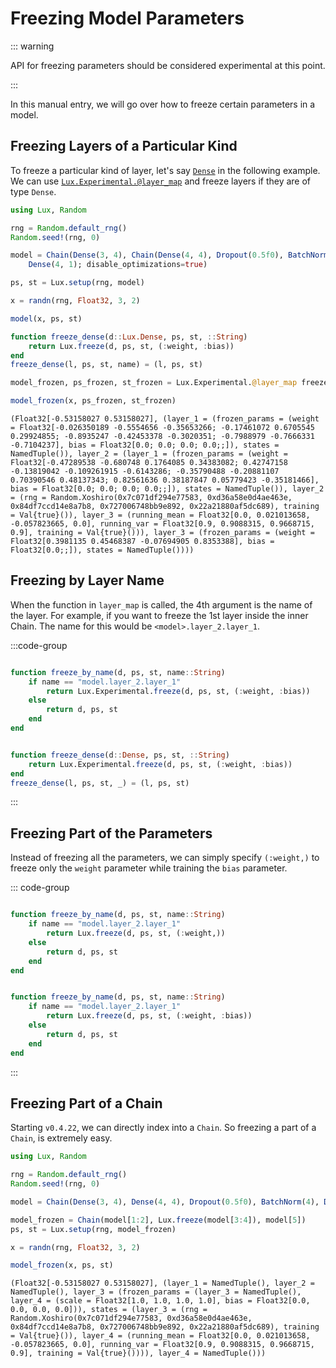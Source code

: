 
<a id='freezing-model-parameters'></a>

# Freezing Model Parameters


::: warning


API for freezing parameters should be considered experimental at this point.


:::


In this manual entry, we will go over how to freeze certain parameters in a model.


<a id='Freezing-Layers-of-a-Particular-Kind'></a>

## Freezing Layers of a Particular Kind


To freeze a particular kind of layer, let's say [`Dense`](../api/Lux/layers#Lux.Dense) in the following example. We can use [`Lux.Experimental.@layer_map`](../api/Lux/contrib#Lux.Experimental.@layer_map) and freeze layers if they are of type `Dense`.


```julia
using Lux, Random

rng = Random.default_rng()
Random.seed!(rng, 0)

model = Chain(Dense(3, 4), Chain(Dense(4, 4), Dropout(0.5f0), BatchNorm(4)),
    Dense(4, 1); disable_optimizations=true)

ps, st = Lux.setup(rng, model)

x = randn(rng, Float32, 3, 2)

model(x, ps, st)

function freeze_dense(d::Lux.Dense, ps, st, ::String)
    return Lux.freeze(d, ps, st, (:weight, :bias))
end
freeze_dense(l, ps, st, name) = (l, ps, st)

model_frozen, ps_frozen, st_frozen = Lux.Experimental.@layer_map freeze_dense model ps st

model_frozen(x, ps_frozen, st_frozen)
```


```
(Float32[-0.53158027 0.53158027], (layer_1 = (frozen_params = (weight = Float32[-0.026350189 -0.5554656 -0.35653266; -0.17461072 0.6705545 0.29924855; -0.8935247 -0.42453378 -0.3020351; -0.7988979 -0.7666331 -0.7104237], bias = Float32[0.0; 0.0; 0.0; 0.0;;]), states = NamedTuple()), layer_2 = (layer_1 = (frozen_params = (weight = Float32[-0.47289538 -0.680748 0.1764085 0.34383082; 0.42747158 -0.13819042 -0.109261915 -0.6143286; -0.35790488 -0.20881107 0.70390546 0.48137343; 0.82561636 0.38187847 0.05779423 -0.35181466], bias = Float32[0.0; 0.0; 0.0; 0.0;;]), states = NamedTuple()), layer_2 = (rng = Random.Xoshiro(0x7c071df294e77583, 0xd36a58e0d4ae463e, 0x84df7ccd14e8a7b8, 0x727006748bb9e892, 0x22a21880af5dc689), training = Val{true}()), layer_3 = (running_mean = Float32[0.0, 0.021013658, -0.057823665, 0.0], running_var = Float32[0.9, 0.9088315, 0.9668715, 0.9], training = Val{true}())), layer_3 = (frozen_params = (weight = Float32[0.3981135 0.45468387 -0.07694905 0.8353388], bias = Float32[0.0;;]), states = NamedTuple())))
```


<a id='Freezing-by-Layer-Name'></a>

## Freezing by Layer Name


When the function in `layer_map` is called, the 4th argument is the name of the layer. For example, if you want to freeze the 1st layer inside the inner Chain. The name for this would be `<model>.layer_2.layer_1`.


:::code-group


```julia [Freezing by Layer Name]

function freeze_by_name(d, ps, st, name::String)
    if name == "model.layer_2.layer_1"
        return Lux.Experimental.freeze(d, ps, st, (:weight, :bias))
    else
        return d, ps, st
    end
end

```


```julia [Freezing by Layer Type]

function freeze_dense(d::Dense, ps, st, ::String)
    return Lux.Experimental.freeze(d, ps, st, (:weight, :bias))
end
freeze_dense(l, ps, st, _) = (l, ps, st)

```


:::


<a id='Freezing-Part-of-the-Parameters'></a>

## Freezing Part of the Parameters


Instead of freezing all the parameters, we can simply specify `(:weight,)` to freeze only the `weight` parameter while training the `bias` parameter.


::: code-group


```julia [Freezing Some Parameters of a Layer]

function freeze_by_name(d, ps, st, name::String)
    if name == "model.layer_2.layer_1"
        return Lux.freeze(d, ps, st, (:weight,))
    else
        return d, ps, st
    end
end

```


```julia [Freezing All Parameters of a Layer]

function freeze_by_name(d, ps, st, name::String)
    if name == "model.layer_2.layer_1"
        return Lux.freeze(d, ps, st, (:weight, :bias))
    else
        return d, ps, st
    end
end

```


:::


<a id='Freezing-Part-of-a-Chain'></a>

## Freezing Part of a Chain


Starting `v0.4.22`, we can directly index into a `Chain`. So freezing a part of a `Chain`, is extremely easy.


```julia
using Lux, Random

rng = Random.default_rng()
Random.seed!(rng, 0)

model = Chain(Dense(3, 4), Dense(4, 4), Dropout(0.5f0), BatchNorm(4), Dense(4, 1))

model_frozen = Chain(model[1:2], Lux.freeze(model[3:4]), model[5])
ps, st = Lux.setup(rng, model_frozen)

x = randn(rng, Float32, 3, 2)

model_frozen(x, ps, st)
```


```
(Float32[-0.53158027 0.53158027], (layer_1 = NamedTuple(), layer_2 = NamedTuple(), layer_3 = (frozen_params = (layer_3 = NamedTuple(), layer_4 = (scale = Float32[1.0, 1.0, 1.0, 1.0], bias = Float32[0.0, 0.0, 0.0, 0.0])), states = (layer_3 = (rng = Random.Xoshiro(0x7c071df294e77583, 0xd36a58e0d4ae463e, 0x84df7ccd14e8a7b8, 0x727006748bb9e892, 0x22a21880af5dc689), training = Val{true}()), layer_4 = (running_mean = Float32[0.0, 0.021013658, -0.057823665, 0.0], running_var = Float32[0.9, 0.9088315, 0.9668715, 0.9], training = Val{true}()))), layer_4 = NamedTuple()))
```

